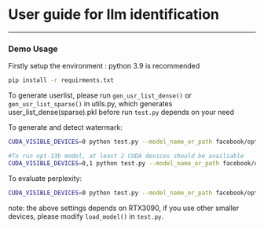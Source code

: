 # User guide for llm identification

---



### Demo Usage

Firstly setup the environment : python 3.9 is recommended

```sh
pip install -r requirments.txt
```

To generate userlist, please run `gen_usr_list_dense()` or `gen_usr_list_sparse()` in utils.py, which generates user_list_dense(sparse).pkl before run `test.py` depends on your need


To generate and detect watermark:
```sh
CUDA_VISIBLE_DEVICES=0 python test.py --model_name_or_path facebook/opt-1.3b --user_dist dense --wm_mode combination --identify_mode single --max_new_tokens 200 --delta 2

#To run opt-13b model, at least 2 CUDA devices should be availiable
CUDA_VISIBLE_DEVICES=0,1 python test.py --model_name_or_path facebook/opt-13b --user_dist dense --wm_mode combination --identify_mode single --max_new_tokens 200 --delta 2

```

To evaluate perplexity:
```sh
CUDA_VISIBLE_DEVICES=0 python test.py --model_name_or_path facebook/opt-1.3b --user_dist dense --wm_mode combination --identify_mode single --max_new_tokens 200 --delta 2 --ppl 1
```


note: the above settings depends on RTX3090, if you use other smaller devices, please modify `load_model()` in `test.py`.





